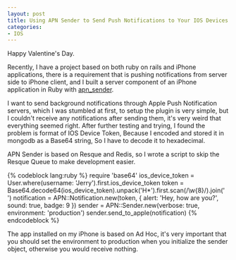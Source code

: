 ```yaml
---
layout: post
title: Using APN Sender to Send Push Notifications to Your IOS Devices
categories:
- IOS
---
```


Happy Valentine's Day.

Recently, I have a project based on both ruby on rails and iPhone applications, there is a requirement that is pushing notifications from server side to iPhone client, and I built a server component of an iPhone application in Ruby with [apn_sender][1].

I want to send background notifications through Apple Push Notification servers, which I was stumbled at first, to setup the plugin is very simple, but I couldn't receive any notifications after sending them, it's very weird that everything seemed right. After further testing and trying, I found the problem is format of IOS Device Token, Because I encoded and stored it in mongodb as a Base64 string, So I have to decode it to hexadecimal.

APN Sender is based on Resque and Redis, so I wrote a script to skip the Resque Queue to make development easier.

{% codeblock lang:ruby %}
require 'base64'
ios_device_token = User.where(username: 'Jerry').first.ios_device_token
token = Base64.decode64(ios_device_token).unpack('H*').first.scan(/\w{8}/).join(' ')
notification = APN::Notification.new(token, { alert: 'Hey, how are you?', sound: true, badge: 9 })
sender = APN::Sender.new(verbose: true, environment: 'production')
sender.send_to_apple(notification)
{% endcodeblock %}

The app installed on my iPhone is based on Ad Hoc, it's very important that you should set the environment to production when you initialize the sender object, otherwise you would receive nothing.


  [1]: https://github.com/kdonovan/apn_sender
